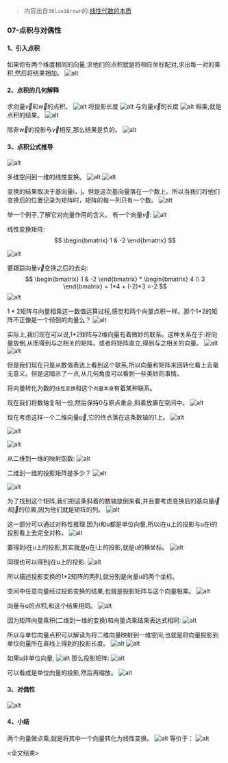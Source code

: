 > 内容出自`3Blue1Brown`的:[线性代数的本质](https://www.bilibili.com/video/av6731067/)

### 07-点积与对偶性
#### 1、引入点积
如果你有两个维度相同的向量,求他们的点积就是将相应坐标配对,求出每一对的乘积,然后将结果相加。
![alt](001.png)

#### 2、点积的几何解释
求向量$\vec{v}$和$\vec{w}$的点积。
![alt](002.png)
将投影长度
![alt](004.png)
与向量$\vec{v}$的长度
![alt](005.png)
相乘,就是点积的结果。
![alt](003.png)

除非$\vec{w}$的投影与$\vec{v}$相反,那么结果是负的。
![alt](006.png)

#### 3、点积公式推导
![alt](007.png)

多维空间到一维的线性变换。
![alt](008.png)
![alt](009.png)

变换的结果取决于基向量i，j。但是这次基向量落在一个数上。所以当我们将他们变换后的位置记录为矩阵时，矩阵的每一列只有一个数。
![alt](010.png)

举一个例子,了解它对向量作用的含义。
有一个向量$\vec{v}$:
![alt](011.png)

线性变换矩阵:
$$
\begin{bmatrix}
1 & -2
\end{bmatrix}
$$

![alt](012.png)

要跟踪向量$\vec{v}$变换之后的去向:
$$
\begin{bmatrix}
1 & -2
\end{bmatrix} *
\begin{bmatrix}
4 \\
3
\end{bmatrix} = 1*4 + (-2)*3 =-2
$$
![alt](013.png)

$1*2$矩阵与向量相乘这一数值运算过程,感觉和两个向量点积一样。那个1*2的矩阵不正像是一个倾倒的向量么？
![alt](014.png)

实际上,我们现在可以说,1*2矩阵与2维向量有着微妙的联系。这种关系在于:将向量放倒,从而得到与之相关的矩阵。或者将矩阵直立,得到与之相关的向量。
![alt](015.png)
![alt](016.png)

但是我们现在只是从数值表达上看到这个联系,所以向量和矩阵来回转化看上去毫无意义。但是这暗示了一点,从几何角度可以看到一些美妙的事情。

将向量转化为数的`线性变换`和这个`向量本身`有着某种联系。

现在我们将数轴复制一份,然后保持0与原点重合,斜着放置在空间中。
![alt](017.png)

现在考虑这样一个二维向量$\vec{u}$,它的终点落在这条数轴的1上。
![alt](018.png)

![alt](019.png)

![alt](020.png)

从二维到一维的映射函数:
![alt](021.png)

二维到一维的投影矩阵是多少？
![alt](022.png)

![alt](023.png)

为了找到这个矩阵,我们把这条斜着的数轴放倒来看,并且要考虑变换后的基向量$\vec{i}和\vec{j}$的位置,因为他们就是矩阵的列。
![alt](024.png)

这一部分可以通过对称性推理.因为i和u都是单位向量,所以i在u上的投影与u在i的投影看上去完全对称。
![alt](025.png)

要得到i在u上的投影,其实就是u在i上的投影,就是u的横坐标。
![alt](026.png)

同理也可以得到j在u上的投影.
![alt](027.png)

所以描述投影变换的1*2矩阵的两列,就分别是向量u的两个坐标。

空间中任意向量经过投影变换的结果,也就是投影矩阵与这个向量相乘。
![alt](028.png)

向量与u的点积,和这个结果相同。
![alt](029.png)

因为矩阵向量乘积(二维到一维的变换)和向量点乘结果表达式相同:
![alt](030.png)

所以与单位向量点积可以解读为将二维向量映射到一维空间,也就是将向量投影到单位向量所在直线上得到的投影长度。
![alt](031.png)
![alt](032.png)

如果u非单位向量,
![alt](033.png)
那么投影矩阵:
![alt](034.png)

可以看成是单位向量的投影,然后再缩放。
![alt](035.png)

#### 3、对偶性
![alt](036.png)

#### 4、小结
两个向量做点乘,就是将其中一个向量转化为线性变换。
![alt](037.png)
等价于：
![alt](038.png)

<全文结束>
